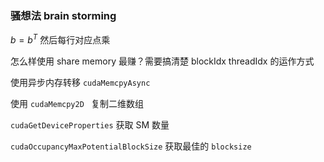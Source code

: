 ### 骚想法 brain storming

$b = b^T$ 然后每行对应点乘

怎么样使用 share memory 最赚？需要搞清楚 blockIdx threadIdx 的运作方式

使用异步内存转移 `cudaMemcpyAsync`

使用 `cudaMemcpy2D ` 复制二维数组

`cudaGetDeviceProperties` 获取 SM 数量

`cudaOccupancyMaxPotentialBlockSize` 获取最佳的 `blocksize`